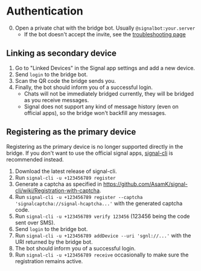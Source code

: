 # Authentication
0. Open a private chat with the bridge bot. Usually `@signalbot:your.server`
   * If the bot doesn't accept the invite, see the [troubleshooting page](../../general/troubleshooting.md)

## Linking as secondary device
1. Go to "Linked Devices" in the Signal app settings and add a new device.
2. Send `login` to the bridge bot.
3. Scan the QR code the bridge sends you.
4. Finally, the bot should inform you of a successful login.
   * Chats will not be immediately bridged currently, they will be bridged
     as you receive messages.
   * Signal does not support any kind of message history (even on official apps),
     so the bridge won't backfill any messages.

## Registering as the primary device
Registering as the primary device is no longer supported directly in the bridge.
If you don't want to use the official signal apps, [signal-cli] is recommended
instead.

1. Download the latest release of signal-cli.
2. Run `signal-cli -u +123456789 register`
3. Generate a captcha as specified in
   <https://github.com/AsamK/signal-cli/wiki/Registration-with-captcha>.
4. Run `signal-cli -u +123456789 register --captcha 'signalcaptcha://signal-hcaptcha...'`
   with the generated captcha code.
5. Run `signal-cli -u +123456789 verify 123456`
   (123456 being the code sent over SMS).
6. Send `login` to the bridge bot.
7. Run `signal-cli -u +123456789 addDevice --uri 'sgnl://...'` with the URI
   returned by the bridge bot.
8. The bot should inform you of a successful login.
9. Run `signal-cli -u +123456789 receive` occasionally to make sure the
   registration remains active.

[signal-cli]: https://github.com/AsamK/signal-cli
